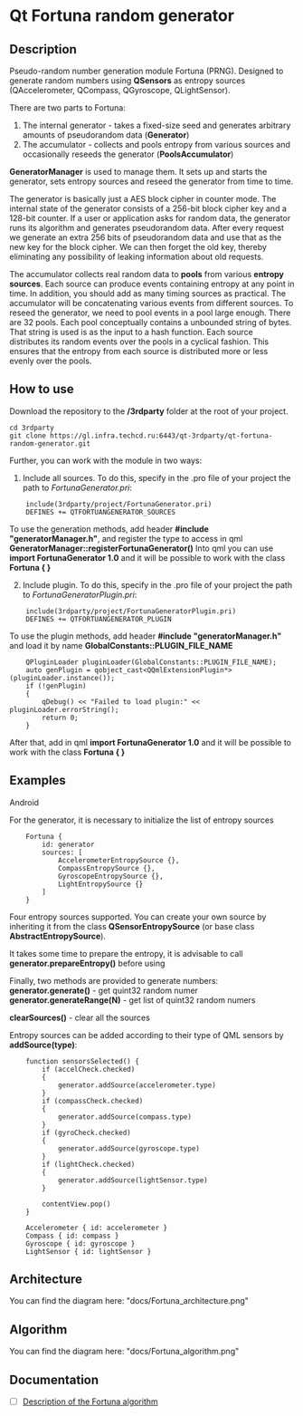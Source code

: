 # Qt Fortuna random generator



## Description

Pseudo-random number generation module Fortuna (PRNG). Designed to generate random numbers using **QSensors** as entropy sources (QAccelerometer, QCompass, QGyroscope, QLightSensor).

There are two parts to Fortuna:
1) The internal generator - takes a fixed-size seed
and generates arbitrary amounts of pseudorandom data (**Generator**)
2) The accumulator - collects and pools entropy from various sources and occasionally reseeds the
generator (**PoolsAccumulator**)

**GeneratorManager** is used to manage them. It sets up and starts the generator, sets entropy sources and reseed the generator from time to time.

The generator is basically just a AES block cipher in counter mode. The internal state of the generator consists of a 256-bit block cipher key and a 128-bit counter. If a user or application asks for random data, the generator runs its algorithm and generates pseudorandom data.
After every request we generate an extra 256 bits of pseudorandom data and use that as the new key for the block cipher.
We can then forget the old key, thereby eliminating any possibility of leaking information about old requests.

The accumulator collects real random data to **pools** from various **entropy sources**.
Each source can produce events containing entropy at any point in time. In addition, you should add as many timing sources as practical. The accumulator will be concatenating various events from different sources.
To reseed the generator, we need to pool events in a pool large enough. There are 32 pools. Each pool conceptually contains a unbounded string of bytes. That string is used is as the input to a hash function. Each source distributes its random events over the pools in a cyclical fashion. This ensures that the entropy from each source is distributed more or less evenly over the pools.


## How to use

Download the repository to the **/3rdparty** folder at the root of your project.

```
cd 3rdparty
git clone https://gl.infra.techcd.ru:6443/qt-3rdparty/qt-fortuna-random-generator.git

```

Further, you can work with the module in two ways:
1) Include all sources. To do this, specify in the .pro file of your project the path to _FortunaGenerator.pri_:
```
    include(3rdparty/project/FortunaGenerator.pri)
    DEFINES += QTFORTUANGENERATOR_SOURCES

```
To use the generation methods, add header **#include "generatorManager.h"**, and register the type to access in qml **GeneratorManager::registerFortunaGenerator()**
Into qml you can use **import FortunaGenerator 1.0** and it will be possible to work with the class **Fortuna { }**

2) Include plugin. To do this, specify in the .pro file of your project the path to _FortunaGeneratorPlugin.pri_:
```
    include(3rdparty/project/FortunaGeneratorPlugin.pri)
    DEFINES += QTFORTUANGENERATOR_PLUGIN

```
To use the plugin methods, add header **#include "generatorManager.h"** and load it by name **GlobalConstants::PLUGIN_FILE_NAME**
```
    QPluginLoader pluginLoader(GlobalConstants::PLUGIN_FILE_NAME);
    auto genPlugin = qobject_cast<QQmlExtensionPlugin*>(pluginLoader.instance());
    if (!genPlugin)
    {
        qDebug() << "Failed to load plugin:" << pluginLoader.errorString();
        return 0;
    }

```
After that, add in qml **import FortunaGenerator 1.0** and it will be possible to work with the class **Fortuna { }**

## Examples

Android

For the generator, it is necessary to initialize the list of entropy sources
```
    Fortuna {
        id: generator
        sources: [
            AccelerometerEntropySource {},
            CompassEntropySource {},
            GyroscopeEntropySource {},
            LightEntropySource {}
        ]
    }
```
Four entropy sources supported. You can create your own source by inheriting it from the class **QSensorEntropySource** (or base class **AbstractEntropySource**).

It takes some time to prepare the entropy, it is advisable to call **generator.prepareEntropy()** before using

Finally, two methods are provided to generate numbers:
**generator.generate()** - get quint32 random numer
**generator.generateRange(N)** - get list of quint32 random numers

**clearSources()** - clear all the sources

Entropy sources can be added according to their type of QML sensors by **addSource(type)**:
```
    function sensorsSelected() {
        if (accelCheck.checked)
        {
            generator.addSource(accelerometer.type)
        }
        if (compassCheck.checked)
        {
            generator.addSource(compass.type)
        }
        if (gyroCheck.checked)
        {
            generator.addSource(gyroscope.type)
        }
        if (lightCheck.checked)
        {
            generator.addSource(lightSensor.type)
        }

        contentView.pop()
    }

    Accelerometer { id: accelerometer }
    Compass { id: compass }
    Gyroscope { id: gyroscope }
    LightSensor { id: lightSensor }
```

## Architecture
You can find the diagram here: "docs/Fortuna_architecture.png"

## Algorithm
You can find the diagram here: "docs/Fortuna_algorithm.png"

## Documentation

- [ ] [Description of the Fortuna algorithm](https://www.schneier.com/wp-content/uploads/2015/12/fortuna.pdf)

